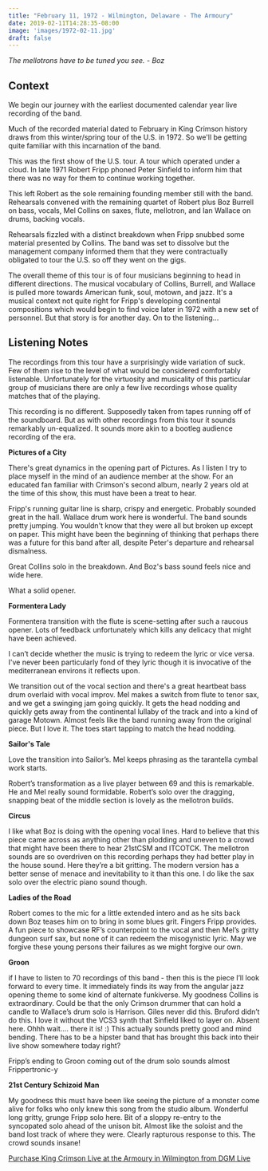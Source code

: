 ```yaml
---
title: "February 11, 1972 - Wilmington, Delaware - The Armoury"
date: 2019-02-11T14:28:35-08:00
image: 'images/1972-02-11.jpg'
draft: false
---
```


*The mellotrons have to be tuned you see. - Boz*

## Context

We begin our journey with the earliest documented calendar year live recording of the band. 

Much of the recorded material dated to February in King Crimson history draws from this winter/spring tour of the U.S. in 1972. So we'll be getting quite familiar with this incarnation of the band.

This was the first show of the U.S. tour. A tour which operated under a cloud. In late 1971 Robert Fripp phoned Peter Sinfield to inform him that there was no way for them to continue working together.

This left Robert as the sole remaining founding member still with the band. Rehearsals convened with the remaining quartet of Robert plus Boz Burrell on bass, vocals, Mel Collins on saxes, flute,  mellotron, and Ian Wallace on drums, backing vocals.

Rehearsals fizzled with a distinct breakdown when Fripp snubbed some material presented by Collins. The band was set to dissolve but the management company informed them that they were contractually obligated to tour the U.S. so off they went on the gigs.

The overall theme of this tour is of four musicians beginning to head in different directions. The musical vocabulary of Collins, Burrell, and Wallace is pulled more towards American funk, soul, motown, and jazz. It's a musical context not quite right for Fripp's developing continental compositions which would begin to find voice later in 1972 with a new set of personnel. But that story is for another day. On to the listening... 

## Listening Notes

The recordings from this tour have a surprisingly wide variation of suck. Few of them rise to the level of what would be considered comfortably listenable. Unfortunately for the virtuosity and musicality of this particular group of musicians there are only a few live recordings whose quality matches that of the playing. 

This recording is no different. Supposedly taken from tapes running off of the soundboard. But as with other recordings from this tour it sounds remarkably un-equalized. It sounds more akin to a bootleg audience recording of the era.

**Pictures of a City**

There's great dynamics in the opening part of Pictures. As I listen I try to place myself in the mind of an audience member at the show. For an educated fan familiar with Crimson's second album, nearly 2 years old at the time of this show, this must have been a treat to hear.

Fripp's running guitar line is sharp, crispy and energetic. Probably sounded great in the hall. Wallace drum work here is wonderful. The band sounds pretty jumping. You wouldn't know that they were all but broken up except on paper. This might have been the beginning of thinking that perhaps there was a future for this band after all, despite Peter's departure and rehearsal dismalness.

Great Collins solo in the breakdown. And Boz's bass sound feels nice and wide here.

What a solid opener.

**Formentera Lady**
 
Formentera transition with the flute is scene-setting after such a raucous opener. Lots of feedback unfortunately which kills any delicacy that might have been achieved.

I can’t decide whether the music is trying to redeem the lyric or vice versa. I've never been particularly fond of they lyric though it is invocative of the mediterranean environs it reflects upon.

We transition out of the vocal section and there's a great heartbeat bass drum overlaid with vocal improv. Mel makes a switch from flute to tenor sax, and we get a swinging jam going quickly. It gets the head nodding and quickly gets away from the continental lullaby of the track and into a kind of garage Motown. Almost feels like the band running away from the original piece. But I love it. The toes start tapping to match the head nodding.

**Sailor's Tale**

Love the transition into Sailor’s. Mel keeps phrasing as the tarantella cymbal work starts.

Robert’s transformation as a live player between 69 and this is remarkable. He and Mel really sound formidable. Robert’s solo over the dragging, snapping beat of the middle section is lovely as the mellotron builds.

**Circus**

I like what Boz is doing with the opening vocal lines. Hard to believe that this piece came across as anything other than plodding and uneven to a crowd that might have been there to hear 21stCSM and ITCOTCK. The mellotron sounds are so overdriven on this recording perhaps they had better play in the house sound. Here they’re a bit gritting. The modern version has a better sense of menace and inevitability to it than this one. I do like the sax solo over the electric piano sound though.

**Ladies of the Road**

Robert comes to the mic for a little extended intero and as he sits back down Boz teases him on to bring in some blues grit. Fingers Fripp provides. A fun piece to showcase RF’s counterpoint to the vocal and then Mel’s gritty dungeon surf sax, but none of it can redeem the misogynistic lyric. May we forgive these young persons their failures as we might forgive our own.

**Groon**

if I have to listen to 70 recordings of this band - then this is the piece I’ll look forward to every time. It immediately finds its way from the angular jazz opening theme to some kind of alternate funkiverse. My goodness Collins is extraordinary. Could be that the only Crimson drummer that can hold a candle to Wallace’s drum solo is Harrison. Giles never did this. Bruford didn’t do this. I love it without the VCS3 synth that Sinfield liked to layer on. Absent here. Ohhh wait.... there it is! :) This actually sounds pretty good and mind bending. There has to be a hipster band that has brought this back into their live show somewhere today right?

Fripp’s ending to Groon coming out of the drum solo sounds almost Frippertronic-y

**21st Century Schizoid Man**

My goodness this must have been like seeing the picture of a monster come alive for folks who only knew this song from the studio album. Wonderful long gritty, grunge Fripp solo here. Bit of a sloppy re-entry to the syncopated solo ahead of the unison bit. Almost like the soloist and the band lost track of where they were. Clearly rapturous response to this. The crowd sounds insane!

[Purchase King Crimson Live at the Armoury in Wilmington from DGM Live](https://dgmlive.com/tour-dates/150)
